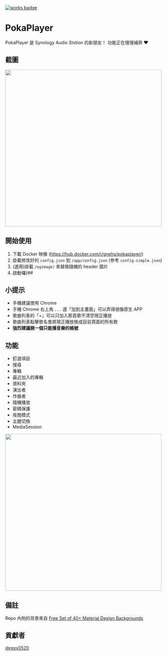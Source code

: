 [![works badge](https://cdn.rawgit.com/nikku/works-on-my-machine/v0.2.0/badge.svg)](https://github.com/nikku/works-on-my-machine)

# PokaPlayer

PokaPlayer 是 Synology Audio Ststion 的新朋友！
功能正在慢慢補齊 ❤️

## 截圖

<img src="https://user-images.githubusercontent.com/16719720/44414375-30fc6d80-a5a0-11e8-8791-64b666b7d385.png" width="500px">

## 開始使用

1.  下載 Docker 映像 (https://hub.docker.com/r/gnehs/pokaplayer/)
2.  掛載修改好的 `config.json` 到 `/app/config.json` (參考 `config-simple.json`)
3.  (選用)掛載 `/ogimage/` 來替換隨機的 header 圖片
4.  啟動囉(##

## 小提示

-   手機建議使用 Chrome
-   手機 Chrome 右上角 `...` 選「加到主畫面」可以弄得很像原生 APP
-   歌曲列表的「+」可以只加入那首歌不清空現正播放
-   歌曲列表點擊歌名會將現正播放換成目前頁面的所有歌
-   **強烈建議開一個只能播音樂的帳號**

## 功能

-   釘選項目
-   搜尋
-   專輯
-   最近加入的專輯
-   資料夾
-   演出者
-   作曲者
-   隨機播放
-   密碼保護
-   夜間模式
-   主題切換
-   MediaSession

<img src="https://i.imgur.com/DLO96iq.png" width="500px">

## 備註

Repo 內附的背景來自 [Free Set of 40+ Material Design Backgrounds](https://www.oxygenna.com/news/brand-new-set-of-40-material-design-backgrounds)

## 貢獻者

[@rexx0520](https://github.com/rexx0520)
